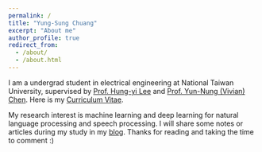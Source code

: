 ```yaml
---
permalink: /
title: "Yung-Sung Chuang"
excerpt: "About me"
author_profile: true
redirect_from: 
  - /about/
  - /about.html
---
```


I am a undergrad student in electrical engineering at National Taiwan University, supervised by [Prof. Hung-yi Lee](http://speech.ee.ntu.edu.tw/~tlkagk/index.html) and [Prof. Yun-Nung (Vivian) Chen](https://www.csie.ntu.edu.tw/~yvchen/). Here is my [Curriculum Vitae](/CV/CV.pdf).

My research interest is machine learning and deep learning for natural language processing and speech processing. I will share some notes or articles during my study in my [blog](https://voidism.github.io). Thanks for reading and taking the time to comment :)
